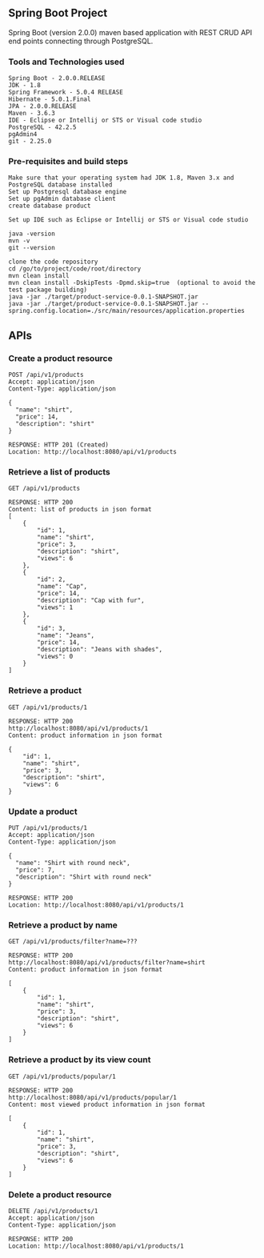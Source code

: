 ## Spring Boot Project
Spring Boot (version 2.0.0) maven based application with REST CRUD API end points connecting through PostgreSQL.

### Tools and Technologies used
```
Spring Boot - 2.0.0.RELEASE
JDK - 1.8
Spring Framework - 5.0.4 RELEASE
Hibernate - 5.0.1.Final
JPA - 2.0.0.RELEASE
Maven - 3.6.3
IDE - Eclipse or Intellij or STS or Visual code studio
PostgreSQL - 42.2.5
pgAdmin4 
git - 2.25.0
```

### Pre-requisites and build steps
```
Make sure that your operating system had JDK 1.8, Maven 3.x and PostgreSQL database installed
Set up Postgresql database engine
Set up pgAdmin database client
create database product

Set up IDE such as Eclipse or Intellij or STS or Visual code studio

java -version
mvn -v
git --version

clone the code repository
cd /go/to/project/code/root/directory
mvn clean install
mvn clean install -DskipTests -Dpmd.skip=true  (optional to avoid the test package building)
java -jar ./target/product-service-0.0.1-SNAPSHOT.jar
java -jar ./target/product-service-0.0.1-SNAPSHOT.jar --spring.config.location=./src/main/resources/application.properties
```

## APIs

### Create a product resource
```
POST /api/v1/products
Accept: application/json
Content-Type: application/json

{
  "name": "shirt",
  "price": 14,
  "description": "shirt"
}

RESPONSE: HTTP 201 (Created)
Location: http://localhost:8080/api/v1/products
```

### Retrieve a list of products
```
GET /api/v1/products

RESPONSE: HTTP 200
Content: list of products in json format
[
    {
        "id": 1,
        "name": "shirt",
        "price": 3,
        "description": "shirt",
        "views": 6
    },
    {
        "id": 2,
        "name": "Cap",
        "price": 14,
        "description": "Cap with fur",
        "views": 1
    },
    {
        "id": 3,
        "name": "Jeans",
        "price": 14,
        "description": "Jeans with shades",
        "views": 0
    }
]    
```

### Retrieve a product
```
GET /api/v1/products/1

RESPONSE: HTTP 200
http://localhost:8080/api/v1/products/1
Content: product information in json format

{
    "id": 1,
    "name": "shirt",
    "price": 3,
    "description": "shirt",
    "views": 6
}
```

### Update a product
```
PUT /api/v1/products/1
Accept: application/json
Content-Type: application/json

{
  "name": "Shirt with round neck",
  "price": 7,
  "description": "Shirt with round neck"
}

RESPONSE: HTTP 200
Location: http://localhost:8080/api/v1/products/1
```

### Retrieve a product by name
```
GET /api/v1/products/filter?name=???

RESPONSE: HTTP 200
http://localhost:8080/api/v1/products/filter?name=shirt
Content: product information in json format

[
    {
        "id": 1,
        "name": "shirt",
        "price": 3,
        "description": "shirt",
        "views": 6
    }
]
```

### Retrieve a product by its view count
```
GET /api/v1/products/popular/1

RESPONSE: HTTP 200
http://localhost:8080/api/v1/products/popular/1
Content: most viewed product information in json format

[
    {
        "id": 1,
        "name": "shirt",
        "price": 3,
        "description": "shirt",
        "views": 6
    }
]
```

### Delete a product resource
```
DELETE /api/v1/products/1
Accept: application/json
Content-Type: application/json

RESPONSE: HTTP 200
Location: http://localhost:8080/api/v1/products/1
```